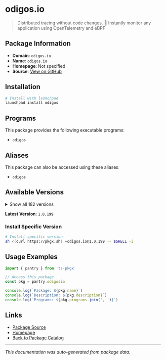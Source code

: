 # odigos.io

> Distributed tracing without code changes. 🚀 Instantly monitor any application using OpenTelemetry and eBPF

## Package Information

- **Domain**: `odigos.io`
- **Name**: `odigos.io`
- **Homepage**: Not specified
- **Source**: [View on GitHub](https://github.com/pkgxdev/pantry/tree/main/projects/odigos.io/package.yml)

## Installation

```bash
# Install with launchpad
launchpad install odigos
```

## Programs

This package provides the following executable programs:

- `odigos`

## Aliases

This package can also be accessed using these aliases:

- `odigos`

## Available Versions

<details>
<summary>Show all 182 versions</summary>

- `1.0.199`, `1.0.198`, `1.0.196`, `1.0.195`, `1.0.193`
- `1.0.192`, `1.0.191`, `1.0.190`, `1.0.189`, `1.0.188`
- `1.0.187`, `1.0.186`, `1.0.185`, `1.0.184`, `1.0.183`
- `1.0.182`, `1.0.181`, `1.0.180`, `1.0.179`, `1.0.178`
- `1.0.177`, `1.0.175`, `1.0.172`, `1.0.171`, `1.0.170`
- `1.0.169`, `1.0.168`, `1.0.166`, `1.0.165`, `1.0.164`
- `1.0.163`, `1.0.162`, `1.0.161`, `1.0.160`, `1.0.159`
- `1.0.158`, `1.0.157`, `1.0.156`, `1.0.155`, `1.0.154`
- `1.0.153`, `1.0.152`, `1.0.151`, `1.0.150`, `1.0.149`
- `1.0.148`, `1.0.147`, `1.0.146`, `1.0.145`, `1.0.144`
- `1.0.143`, `1.0.142`, `1.0.141`, `1.0.140`, `1.0.139`
- `1.0.138`, `1.0.137`, `1.0.136`, `1.0.135`, `1.0.133`
- `1.0.132`, `1.0.131`, `1.0.130`, `1.0.129`, `1.0.128`
- `1.0.127`, `1.0.125`, `1.0.124`, `1.0.123`, `1.0.122`
- `1.0.121`, `1.0.120`, `1.0.119`, `1.0.118`, `1.0.117`
- `1.0.116`, `1.0.115`, `1.0.114`, `1.0.113`, `1.0.112`
- `1.0.111`, `1.0.110`, `1.0.109`, `1.0.108`, `1.0.107`
- `1.0.106`, `1.0.105`, `1.0.104`, `1.0.103`, `1.0.102`
- `1.0.101`, `1.0.100`, `1.0.99`, `1.0.98`, `1.0.97`
- `1.0.95`, `1.0.94`, `1.0.93`, `1.0.92`, `1.0.91`
- `1.0.90`, `1.0.89`, `1.0.86`, `1.0.85`, `1.0.84`
- `1.0.83`, `1.0.82`, `1.0.81`, `1.0.80`, `1.0.79`
- `1.0.78`, `1.0.77`, `1.0.76`, `1.0.75`, `1.0.74`
- `1.0.73`, `1.0.72`, `1.0.71`, `1.0.70`, `1.0.69`
- `1.0.68`, `1.0.67`, `1.0.65`, `1.0.64`, `1.0.63`
- `1.0.62`, `1.0.61`, `1.0.60`, `1.0.59`, `1.0.58`
- `1.0.57`, `1.0.55`, `1.0.54`, `1.0.53`, `1.0.52`
- `1.0.51`, `1.0.50`, `1.0.49`, `1.0.48`, `1.0.47`
- `1.0.46`, `1.0.45`, `1.0.44`, `1.0.43`, `1.0.42`
- `1.0.41`, `1.0.40`, `1.0.39`, `1.0.38`, `1.0.37`
- `1.0.36`, `1.0.35`, `1.0.34`, `1.0.33`, `1.0.32`
- `1.0.31`, `1.0.30`, `1.0.29`, `1.0.28`, `1.0.27`
- `1.0.26`, `1.0.25`, `1.0.24`, `1.0.23`, `1.0.22`
- `1.0.21`, `1.0.20`, `1.0.19`, `1.0.18`, `1.0.17`
- `1.0.15`, `1.0.14`, `1.0.13`, `1.0.12`, `1.0.11`
- `1.0.10`, `1.0.9`, `1.0.8`, `1.0.5`, `1.0.4`
- `1.0.2`, `1.0.1`

</details>

**Latest Version**: `1.0.199`

### Install Specific Version

```bash
# Install specific version
sh <(curl https://pkgx.sh) +odigos.io@1.0.199 -- $SHELL -i
```

## Usage Examples

```typescript
import { pantry } from 'ts-pkgx'

// Access this package
const pkg = pantry.odigosio

console.log(`Package: ${pkg.name}`)
console.log(`Description: ${pkg.description}`)
console.log(`Programs: ${pkg.programs.join(', ')}`)
```

## Links

- [Package Source](https://github.com/pkgxdev/pantry/tree/main/projects/odigos.io/package.yml)
- [Homepage](#)
- [Back to Package Catalog](../package-catalog.md)

---

*This documentation was auto-generated from package data.*
